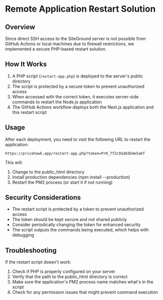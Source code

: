 # Remote Application Restart Solution

## Overview

Since direct SSH access to the SiteGround server is not possible from GitHub Actions or local machines due to firewall restrictions, we implemented a secure PHP-based restart solution.

## How It Works

1. A PHP script (`restart-app.php`) is deployed to the server's public directory
2. The script is protected by a secure token to prevent unauthorized access
3. When accessed with the correct token, it executes server-side commands to restart the Node.js application
4. The GitHub Actions workflow deploys both the Next.js application and this restart script

## Usage

After each deployment, you need to visit the following URL to restart the application:

```
https://pricehawk.app/restart-app.php?token=PrH_7f2c91d83b4e5a6f
```

This will:
1. Change to the public_html directory
2. Install production dependencies (npm install --production)
3. Restart the PM2 process (or start it if not running)

## Security Considerations

- The restart script is protected by a token to prevent unauthorized access
- The token should be kept secure and not shared publicly
- Consider periodically changing the token for enhanced security
- The script outputs the commands being executed, which helps with debugging

## Troubleshooting

If the restart script doesn't work:

1. Check if PHP is properly configured on your server
2. Verify that the path to the public_html directory is correct
3. Make sure the application's PM2 process name matches what's in the script
4. Check for any permission issues that might prevent command execution
